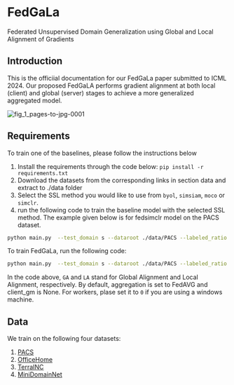 # FedGaLa
Federated Unsupervised Domain Generalization using Global and Local
Alignment of Gradients

## Introduction
This is the officiial documentation for our FedGaLa paper submitted to ICML 2024. 
Our proposed FedGaLA performs gradient alignment at both local (client) and global (server) stages to achieve a more generalized aggregated model.

![fig_1_pages-to-jpg-0001](https://github.com/MahdiyarMM/Fed_DG/assets/44018277/2ca2a417-e3f6-4566-8e0e-c9af6e112c80)


## Requirements
To train one of the baselines, please follow the instructions below

1) Install the requirements through the code below:
   `pip install -r requirements.txt`
2) Download the datasets from the corresponding links in section data and extract to ./data folder
3) Select the SSL method you would like to use from `byol`, `simsiam`, `moco` or `simclr`.
4) run the following code to train the baseline model with the selected SSL method. The example given below is for fedsimclr model on the PACS dataset.



```bash
python main.py  --test_domain s --dataroot ./data/PACS --labeled_ratio 0.1 --communication_rounds 100 --client_epoch 7 --backbone resnet18 --aggregation FedAVG --SSL simclr --labeled_ratio 0.3 --workers 2
```

 
To train FedGaLa, run the following code:
```bash
python main.py  --test_domain s --dataroot ./data/PACS --labeled_ratio 0.1 --communication_rounds 100 --client_epoch 7 --backbone resnet18 --aggregation GA --SSL simclr --labeled_ratio 0.3  --client_gm LA --local_threshold 0.0 --gamma 0.00 --workers 2
```
In the code above, `GA` and `LA` stand for Global Alignment and Local Alignment, respectively. By default, aggregation is set to FedAVG and client_gm is None. For workers, plase set it to `0` if you are using a windows machine.

## Data
We train on the following four datasets:
1) [PACS](https://drive.google.com/file/d/13XXgVqJ2cVGGcL3afh3sbDQ6FV-O-oDw/view?usp=sharing)
2) [OfficeHome](https://drive.google.com/file/d/1eeafkGeLjxh4hduAcnyjT0Gr3FA7sxoj/view?usp=sharing)
3) [TerraINC](https://drive.google.com/file/d/1OQbbya0fDwwa-UyQe2VZG5_lgOyTdNe8/view?usp=sharing)
4) [MiniDomainNet](https://drive.google.com/file/d/1KMPXiRXh5SUTcQSWYmnRBQuD4MRGFSDX/view?usp=sharing)



